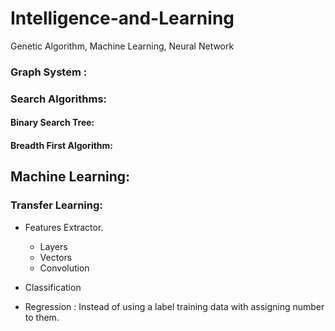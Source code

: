 # Intelligence-and-Learning
Genetic Algorithm, Machine Learning, Neural Network



### Graph System :
### Search Algorithms: 
  #### Binary Search Tree:
  #### Breadth First Algorithm:

## Machine Learning:
### Transfer Learning:
  - Features Extractor.
      * Layers
      * Vectors
      * Convolution
  - Classification
  
  - Regression : Instead of using a label training data with assigning number to them.
